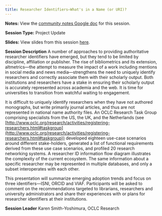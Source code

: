 ```yaml
---
title: Researcher Identifiers—What's in a Name (or URI)?
---
```


**Notes:** View the [community notes Google doc](https://docs.google.com/document/d/1AiXD81OxVKlfvEPLHa51ghGEgTyfKrK9jLdlIf6Y4LE/ "Researcher Identifiers - community notes") for this session.

**Session Type:** Project Update

**Slides:** View slides from this session [here](http://www.infodocket.com/2014/11/04/slide-deck-karen-smith-yoshimura-from-oclc-research-on-researcher-identifiers-whats-in-a-name-or-uri/).

**Session Description**
A number of approaches to providing authoritative researcher identifiers have emerged, but they tend to be limited by discipline, affiliation or publisher. The rise of bibliometrics and its extension, altmetrics—the attempt to measure the impact of a work including mentions in social media and news media—strengthens the need to uniquely identify researchers and correctly associate them with their scholarly output. Both institutions and researchers have a stake in ensuring their scholarly output is accurately represented across academia and the web. It is time for universities to transition from watchful waiting to engagement.

It is difficult to uniquely identify researchers when they have not authored monographs, but write primarily journal articles, and thus are not represented in national name authority files. An OCLC Research Task Group comprising specialists from the US, the UK, and the Netherlands (see [http://www.oclc.org/research/activities/registering-researchers.html#taskgroup](http://www.oclc.org/research/activities/registering-researchers.html#taskgroup)) developed eighteen use-case scenarios around different stake-holders, generated a list of functional requirements derived from these use case scenarios, and profiled 20 research networking systems. A researcher ID information flow diagram illustrates the complexity of the current ecosystem. The same information about a specific researcher may be represented in multiple databases, and only a subset interoperates with each other.

This presentation will summarize emerging adoption trends and focus on three identifiers—­ISNI, ORCID and VIAF. Participants will be asked to comment on the recommendations targeted to librarians, researchers and university administrators and share their experiences with or plans for researcher identifiers at their institutions.

**Session Leader**
Karen Smith-Yoshimura, OCLC Research